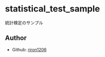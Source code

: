 # statistical_test_sample
統計検定のサンプル

<!-- 
## License
This software is released under the MIT License, see LICENSE.
-->

## Author
- Github: [riron1206](https://github.com/riron1206)
